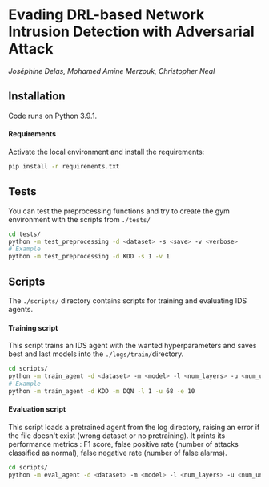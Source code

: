 # Evading DRL-based Network Intrusion Detection with Adversarial Attack

*Joséphine Delas, Mohamed Amine Merzouk, Christopher Neal*

## Installation

Code runs on Python 3.9.1.

#### Requirements 

Activate the local environment and install the requirements:

```sh
pip install -r requirements.txt
```

## Tests

You can test the preprocessing functions and try to create the gym environment with the scripts from `./tests/`

```sh
cd tests/
python -m test_preprocessing -d <dataset> -s <save> -v <verbose>
# Example
python -m test_preprocessing -d KDD -s 1 -v 1 
```

## Scripts

The `./scripts/` directory contains scripts for training and evaluating IDS agents. 

#### Training script

This script trains an IDS agent with the wanted hyperparameters and saves best and last models into the `./logs/train/`directory.

```sh
cd scripts/
python -m train_agent -d <dataset> -m <model> -l <num_layers> -u <num_units> -e <num_epoch>
# Example
python -m train_agent -d KDD -m DQN -l 1 -u 68 -e 10
```

#### Evaluation script

This script loads a pretrained agent from the log directory, raising an error if the file doesn't exist (wrong dataset or no pretraining). It prints its performance metrics : F1 score, false positive rate (number of attacks classified as normal), false negative rate (number of false alarms).

```sh
cd scripts/
python -m eval_agent -d <dataset> -m <model> -l <num_layers> -u <num_units> 
```
